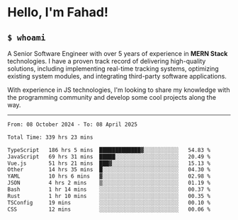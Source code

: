 <h1>Hello, I'm Fahad!</h1>

<h2><code>$ whoami</code></h2>

A Senior Software Engineer with over 5 years of experience in **MERN Stack** technologies. I have a proven track record of delivering high-quality solutions, including implementing real-time tracking systems, optimizing existing system modules, and integrating third-party software applications.

With experience in JS technologies, I'm looking to share my knowledge with the programming community and develop some cool projects along the way.

---

<!--START_SECTION:waka-->

```txt
From: 08 October 2024 - To: 08 April 2025

Total Time: 339 hrs 23 mins

TypeScript   186 hrs 5 mins  █████████████▓░░░░░░░░░░░   54.83 %
JavaScript   69 hrs 31 mins  █████░░░░░░░░░░░░░░░░░░░░   20.49 %
Vue.js       51 hrs 21 mins  ███▓░░░░░░░░░░░░░░░░░░░░░   15.13 %
Other        14 hrs 35 mins  █░░░░░░░░░░░░░░░░░░░░░░░░   04.30 %
YAML         10 hrs 6 mins   ▓░░░░░░░░░░░░░░░░░░░░░░░░   02.98 %
JSON         4 hrs 2 mins    ▒░░░░░░░░░░░░░░░░░░░░░░░░   01.19 %
Bash         1 hr 14 mins    ░░░░░░░░░░░░░░░░░░░░░░░░░   00.37 %
Rust         1 hr 10 mins    ░░░░░░░░░░░░░░░░░░░░░░░░░   00.35 %
TSConfig     19 mins         ░░░░░░░░░░░░░░░░░░░░░░░░░   00.10 %
CSS          12 mins         ░░░░░░░░░░░░░░░░░░░░░░░░░   00.06 %
```

<!--END_SECTION:waka-->

<!--
**heyFahad/heyFahad** is a ✨ _special_ ✨ repository because its `README.md` (this file) appears on your GitHub profile.

Here are some ideas to get you started:

- 🔭 I’m currently working on ...
- 🌱 I’m currently learning ...
- 👯 I’m looking to collaborate on ...
- 🤔 I’m looking for help with ...
- 💬 Ask me about ...
- 📫 How to reach me: ...
- 😄 Pronouns: ...
- ⚡ Fun fact: ...
-->
